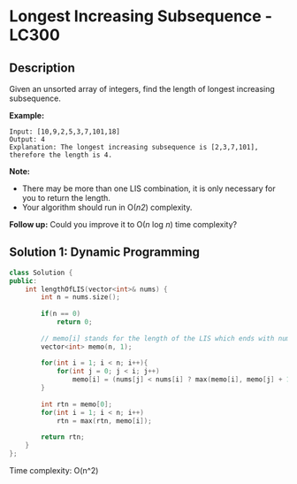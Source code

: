 # Longest Increasing Subsequence - LC300

## Description

Given an unsorted array of integers, find the length of longest increasing subsequence.

**Example:**

```
Input: [10,9,2,5,3,7,101,18]
Output: 4 
Explanation: The longest increasing subsequence is [2,3,7,101], therefore the length is 4. 
```

**Note:** 

- There may be more than one LIS combination, it is only necessary for you to return the length.
- Your algorithm should run in O(*n2*) complexity.

**Follow up:** Could you improve it to O(*n* log *n*) time complexity?



## Solution 1: Dynamic Programming

```cpp
class Solution {
public:
    int lengthOfLIS(vector<int>& nums) {
        int n = nums.size();
        
        if(n == 0)
            return 0;
        
        // memo[i] stands for the length of the LIS which ends with nums[i]
        vector<int> memo(n, 1);
        
        for(int i = 1; i < n; i++){
            for(int j = 0; j < i; j++)
                memo[i] = (nums[j] < nums[i] ? max(memo[i], memo[j] + 1) : memo[i]);
        }
        
        int rtn = memo[0];
        for(int i = 1; i < n; i++)
            rtn = max(rtn, memo[i]);
        
        return rtn;
    }
};
```

Time complexity: O(n^2)

